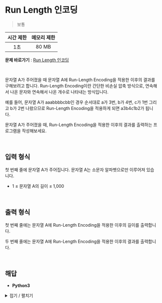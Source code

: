# Run Length 인코딩
> 보통

|시간 제한|메모리 제한|
|:---:|:---:|
|1초|80 MB|

**문제 바로가기** : [Run Length 인코딩](https://www.codetree.ai/missions/4/problems/run-length-encoding/description "Run Length 인코딩")

</br>

문자열 A가 주어졌을 때 문자열 A에 Run-Length Encoding을 적용한 이후의 결과를 구해보려고 합니다. Run-Length Encoding이란 간단한 비손실 압축 방식으로, 연속해서 나온 문자와 연속해서 나온 개수로 나타내는 방식입니다.

예를 들어, 문자열 A가 aaabbbbcbb인 경우 순서대로 a가 3번, b가 4번, c가 1번 그리고 b가 2번 나왔으므로 Run-Length Encoding을 적용하게 되면 a3b4c1b2가 됩니다.

문자열 A가 주어졌을 때, Run-Length Encoding을 적용한 이후의 결과를 출력하는 프로그램을 작성해보세요.

</br>

## 입력 형식
첫 번째 줄에 문자열 A가 주어집니다. 문자열 A는 소문자 알파벳으로만 이루어져 있습니다.

- 1 ≤ 문자열 A의 길이 ≤ 1,000

</br>

## 출력 형식
첫 번째 줄에는 문자열 A에 Run-Length Encoding을 적용한 이후의 길이를 출력합니다.

두 번째 줄에는 문자열 A에 Run-Length Encoding을 적용한 이후의 결과를 출력합니다.

</br>

## 해답
- **Python3**
<details>
<summary>접기 / 펼치기</summary>
<div markdown="1">

```py
import sys
strInput = sys.stdin.readline().strip()

char = strInput[0]
charcount = 1
answer = ""

for i in range(1, len(strInput)):
    if strInput[i] != char:
        answer += char + str(charcount)
        char = strInput[i]
        charcount = 1
    else:
        charcount += 1
answer += char + str(charcount)

print(len(answer))
print(answer)
```

</div>
</details>